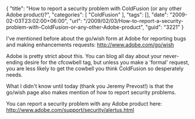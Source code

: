 {
	"title": "How to report a security problem with ColdFusion (or any other Adobe product)?",
	"categories": [
		"ColdFusion"
	],
	"tags": [],
	"date": "2009-02-03T23:02:00+06:00",
	"url": "/2009/02/03/How-to-report-a-security-problem-with-ColdFusion-or-any-other-Adobe-product",
	"guid": "3221"
}

I've mentioned before about the go/wish form at Adobe for reporting bugs and making enhancements requests: <a href="http://www.adobe.com/go/wish">http://www.adobe.com/go/wish</a>

Adobe is pretty strict about this. You can blog all day about your never-ending desire for the cfcowbell tag, but unless you make a 'formal' request, you are less likely to get the cowbell you think ColdFusion so desperately needs. 

What I didn't know until today (thank you Jeremy Prevost!) is that the go/wish page also makes mention of how to report security problems. 

You can report a security problem with any Adobe product here: <a href="http://www.adobe.com/support/security/alertus.html">http://www.adobe.com/support/security/alertus.html</a>